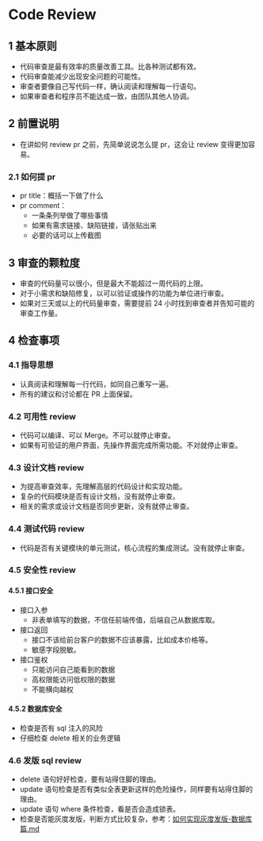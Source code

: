 # Code Review

## 1 基本原则

- 代码审查是最有效率的质量改善工具。比各种测试都有效。
- 代码审查能减少出现安全问题的可能性。
- 审查者要像自己写代码一样，确认阅读和理解每一行语句。
- 如果审查者和程序员不能达成一致，由团队其他人协调。

## 2 前置说明

- 在讲如何 review pr 之前，先简单说说怎么提 pr，这会让 review 变得更加容易。

### 2.1 如何提 pr

- pr title：概括一下做了什么
- pr comment：
  - 一条条列举做了哪些事情
  - 如果有需求链接、缺陷链接，请张贴出来
  - 必要的话可以上传截图

## 3 审查的颗粒度

- 审查的代码量可以很小，但是最大不能超过一周代码的上限。
- 对于小需求和缺陷修复，以可以验证或操作的功能为单位进行审查。
- 如果对三天或以上的代码量审查，需要提前 24 小时找到审查者并告知可能的审查工作量。

## 4 检查事项

### 4.1 指导思想

- 认真阅读和理解每一行代码，如同自己重写一遍。
- 所有的建议和讨论都在 PR 上面保留。

### 4.2 可用性 review

- 代码可以编译、可以 Merge。不可以就停止审查。
- 如果有可验证的用户界面，先操作界面完成所需功能。不对就停止审查。

### 4.3 设计文档 review

- 为提高审查效率，先理解高层的代码设计和实现功能。
- 复杂的代码模块是否有设计文档，没有就停止审查。
- 相关的需求或设计文档是否同步更新，没有就停止审查。

### 4.4 测试代码 review

- 代码是否有关键模块的单元测试，核心流程的集成测试。没有就停止审查。

### 4.5 安全性 review

#### 4.5.1 接口安全

- 接口入参
  - 非表单填写的数据，不信任前端传值，后端自己从数据库取。
- 接口返回
  - 接口不该给前台客户的数据不应该暴露，比如成本价格等。
  - 敏感字段脱敏。
- 接口鉴权
  - 只能访问自己能看到的数据
  - 高权限能访问低权限的数据
  - 不能横向越权

#### 4.5.2 数据库安全

- 检查是否有 sql 注入的风险
- 仔细检查 delete 相关的业务逻辑

### 4.6 发版 sql review

- delete 语句好好检查，要有站得住脚的理由。
- update 语句检查是否有类似全表更新这样的危险操作，同样要有站得住脚的理由。
- update 语句 where 条件检查，看是否会造成锁表。
- 检查是否能灰度发版，判断方式比较复杂，参考：[如何实现灰度发版-数据库篇.md](./如何实现灰度发版-数据库篇.md)
